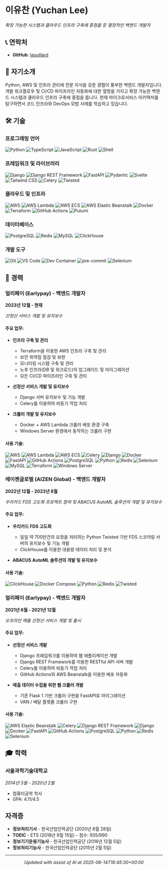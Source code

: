 # 이유찬 (Yuchan Lee)

*확장 가능한 시스템과 클라우드 인프라 구축에 중점을 둔 열정적인 백엔드 개발자*

## 📞 연락처
- **GitHub**: [lasuillard](https://github.com/lasuillard)

## 👋 자기소개
Python, AWS 및 인프라 관리에 전문 지식을 갖춘 경험이 풍부한 백엔드 개발자입니다. 개발 워크플로우 및 CI/CD 파이프라인 자동화에 대한 열정을 가지고 확장 가능한 백엔드 시스템과 클라우드 인프라 구축에 중점을 둡니다. 현재 마이크로서비스 아키텍처를 탐구하면서 코드 인프라와 DevOps 모범 사례를 학습하고 있습니다.

## 🛠️ 기술

### 프로그래밍 언어
![Python](https://img.shields.io/badge/-Python-3776AB?style=flat-square&logo=Python&logoColor=white)
![TypeScript](https://img.shields.io/badge/-TypeScript-3178C6?style=flat-square&logo=TypeScript&logoColor=white)
![JavaScript](https://img.shields.io/badge/-JavaScript-F7DF1E?style=flat-square&logo=JavaScript&logoColor=black)
![Rust](https://img.shields.io/badge/-Rust-000000?style=flat-square&logo=Rust&logoColor=white)
![Shell](https://img.shields.io/badge/-Shell-4EAA25?style=flat-square&logo=GNU-Bash&logoColor=white)

### 프레임워크 및 라이브러리
![Django](https://img.shields.io/badge/-Django-092E20?style=flat-square&logo=Django&logoColor=white)
![Django REST Framework](https://img.shields.io/badge/-Django_REST_Framework-A30000?style=flat-square&logo=Django&logoColor=white)
![FastAPI](https://img.shields.io/badge/-FastAPI-009688?style=flat-square&logo=FastAPI&logoColor=white)
![Pydantic](https://img.shields.io/badge/-Pydantic-E92063?style=flat-square&logo=Pydantic&logoColor=white)
![Svelte](https://img.shields.io/badge/-Svelte-FF3E00?style=flat-square&logo=Svelte&logoColor=white)
![Tailwind CSS](https://img.shields.io/badge/-Tailwind_CSS-06B6D4?style=flat-square&logo=Tailwind-CSS&logoColor=white)
![Celery](https://img.shields.io/badge/-Celery-37814A?style=flat-square&logo=Celery&logoColor=white)
![Twisted](https://img.shields.io/badge/-Twisted-000000?style=flat-square&logo=Python&logoColor=white)

### 클라우드 및 인프라
![AWS](https://img.shields.io/badge/-AWS-232F3E?style=flat-square&logo=amazon-aws&logoColor=white)
![AWS Lambda](https://img.shields.io/badge/-AWS_Lambda-FF9900?style=flat-square&logo=amazon-aws&logoColor=white)
![AWS ECS](https://img.shields.io/badge/-AWS_ECS-FF9900?style=flat-square&logo=amazon-aws&logoColor=white)
![AWS Elastic Beanstalk](https://img.shields.io/badge/-AWS_Elastic_Beanstalk-FF9900?style=flat-square&logo=amazon-aws&logoColor=white)
![Docker](https://img.shields.io/badge/-Docker-2496ED?style=flat-square&logo=docker&logoColor=white)
![Terraform](https://img.shields.io/badge/-Terraform-7B42BC?style=flat-square&logo=terraform&logoColor=white)
![GitHub Actions](https://img.shields.io/badge/-GitHub_Actions-2088FF?style=flat-square&logo=github-actions&logoColor=white)
![Pulumi](https://img.shields.io/badge/-Pulumi-8A3391?style=flat-square&logo=pulumi&logoColor=white)

### 데이터베이스
![PostgreSQL](https://img.shields.io/badge/-PostgreSQL-336791?style=flat-square&logo=postgresql&logoColor=white)
![Redis](https://img.shields.io/badge/-Redis-DC382D?style=flat-square&logo=Redis&logoColor=white)
![MySQL](https://img.shields.io/badge/-MySQL-4479A1?style=flat-square&logo=mysql&logoColor=white)
![ClickHouse](https://img.shields.io/badge/-ClickHouse-FFCC01?style=flat-square&logo=clickhouse&logoColor=black)

### 개발 도구
![Git](https://img.shields.io/badge/-Git-F05032?style=flat-square&logo=git&logoColor=white)
![VS Code](https://img.shields.io/badge/-VS_Code-007ACC?style=flat-square&logo=visual-studio-code&logoColor=white)
![Dev Container](https://img.shields.io/badge/-Dev_Container-2496ED?style=flat-square&logo=Docker&logoColor=white)
![pre-commit](https://img.shields.io/badge/-pre--commit-FAB040?style=flat-square&logo=pre-commit&logoColor=black)
![Selenium](https://img.shields.io/badge/-Selenium-43B02A?style=flat-square&logo=Selenium&logoColor=white)

## 💼 경력

### 얼리페이 (Earlypay) - 백엔드 개발자
**2023년 12월 - 현재**

*선정산 서비스 개발 및 유지보수*

#### 주요 업무:
- **인프라 구축 및 관리**
  - Terraform을 이용한 AWS 인프라 구축 및 관리
  - 보안 취약점 점검 및 보완
  - 모니터링 시스템 구축 및 관리
  - 노후 인프라(DB 및 워크로드)의 업그레이드 및 마이그레이션
  - 모든 CI/CD 파이프라인 구축 및 관리

- **선정산 서비스 개발 및 유지보수**
  - Django 서버 유지보수 및 기능 개발
  - Celery를 이용하여 비동기 작업 처리

- **크롤러 개발 및 유지보수**
  - Docker + AWS Lambda 크롤러 배포 환경 구축
  - Windows Server 환경에서 동작하는 크롤러 구현

#### 사용 기술:
![AWS](https://img.shields.io/badge/-AWS-232F3E?style=flat-square&logo=amazon-aws&logoColor=white)
![AWS Lambda](https://img.shields.io/badge/-AWS_Lambda-FF9900?style=flat-square&logo=amazon-aws&logoColor=white)
![AWS ECS](https://img.shields.io/badge/-AWS_ECS-FF9900?style=flat-square&logo=amazon-aws&logoColor=white)
![Celery](https://img.shields.io/badge/-Celery-37814A?style=flat-square&logo=Celery&logoColor=white)
![Django](https://img.shields.io/badge/-Django-092E20?style=flat-square&logo=Django&logoColor=white)
![Docker](https://img.shields.io/badge/-Docker-2496ED?style=flat-square&logo=docker&logoColor=white)
![FastAPI](https://img.shields.io/badge/-FastAPI-009688?style=flat-square&logo=FastAPI&logoColor=white)
![GitHub Actions](https://img.shields.io/badge/-GitHub_Actions-2088FF?style=flat-square&logo=github-actions&logoColor=white)
![PostgreSQL](https://img.shields.io/badge/-PostgreSQL-336791?style=flat-square&logo=postgresql&logoColor=white)
![Python](https://img.shields.io/badge/-Python-3776AB?style=flat-square&logo=Python&logoColor=white)
![Redis](https://img.shields.io/badge/-Redis-DC382D?style=flat-square&logo=Redis&logoColor=white)
![Selenium](https://img.shields.io/badge/-Selenium-43B02A?style=flat-square&logo=Selenium&logoColor=white)
![MySQL](https://img.shields.io/badge/-MySQL-4479A1?style=flat-square&logo=mysql&logoColor=white)
![Terraform](https://img.shields.io/badge/-Terraform-7B42BC?style=flat-square&logo=terraform&logoColor=white)
![Windows Server](https://img.shields.io/badge/-Windows_Server-0078D6?style=flat-square&logo=windows&logoColor=white)

### 에이젠글로벌 (AIZEN Global) - 백엔드 개발자
**2022년 12월 - 2023년 8월**

*우리카드 FDS 고도화 프로젝트 참여 및 ABACUS AutoML 솔루션의 개발 및 유지보수*

#### 주요 업무:
- **우리카드 FDS 고도화**
  - 일일 약 700만건의 요청을 처리하는 Python Twisted 기반 FDS 스코어링 서버의 유지보수 및 기능 개발
  - ClickHouse를 이용한 대용량 데이터 처리 및 분석

- **ABACUS AutoML 솔루션의 개발 및 유지보수**

#### 사용 기술:
![ClickHouse](https://img.shields.io/badge/-ClickHouse-FFCC01?style=flat-square&logo=clickhouse&logoColor=black)
![Docker Compose](https://img.shields.io/badge/-Docker_Compose-2496ED?style=flat-square&logo=docker&logoColor=white)
![Python](https://img.shields.io/badge/-Python-3776AB?style=flat-square&logo=Python&logoColor=white)
![Redis](https://img.shields.io/badge/-Redis-DC382D?style=flat-square&logo=Redis&logoColor=white)
![Twisted](https://img.shields.io/badge/-Twisted-000000?style=flat-square&logo=Python&logoColor=white)

### 얼리페이 (Earlypay) - 백엔드 개발자
**2021년 6월 - 2021년 12월**

*오프라인 매출 선정산 서비스 개발 및 출시*

#### 주요 업무:
- **선정산 서비스 개발**
  - Django 프레임워크를 이용하여 웹 애플리케이션 개발
  - Django REST Framework를 이용한 RESTful API 서버 개발
  - Celery를 이용하여 비동기 작업 처리
  - GitHub Actions와 AWS Beanstalk을 이용한 배포 자동화

- **매출 데이터 수집을 위한 웹 크롤러 개발**
  - 기존 Flask 1 기반 크롤러 구현을 FastAPI로 마이그레이션
  - VAN / 배달 플랫폼 크롤러 구현

#### 사용 기술:
![AWS Elastic Beanstalk](https://img.shields.io/badge/-AWS_Elastic_Beanstalk-FF9900?style=flat-square&logo=amazon-aws&logoColor=white)
![Celery](https://img.shields.io/badge/-Celery-37814A?style=flat-square&logo=Celery&logoColor=white)
![Django REST Framework](https://img.shields.io/badge/-Django_REST_Framework-A30000?style=flat-square&logo=Django&logoColor=white)
![Django](https://img.shields.io/badge/-Django-092E20?style=flat-square&logo=Django&logoColor=white)
![Docker](https://img.shields.io/badge/-Docker-2496ED?style=flat-square&logo=docker&logoColor=white)
![FastAPI](https://img.shields.io/badge/-FastAPI-009688?style=flat-square&logo=FastAPI&logoColor=white)
![GitHub Actions](https://img.shields.io/badge/-GitHub_Actions-2088FF?style=flat-square&logo=github-actions&logoColor=white)
![PostgreSQL](https://img.shields.io/badge/-PostgreSQL-336791?style=flat-square&logo=postgresql&logoColor=white)
![Python](https://img.shields.io/badge/-Python-3776AB?style=flat-square&logo=Python&logoColor=white)
![Redis](https://img.shields.io/badge/-Redis-DC382D?style=flat-square&logo=Redis&logoColor=white)
![Selenium](https://img.shields.io/badge/-Selenium-43B02A?style=flat-square&logo=Selenium&logoColor=white)

## 🎓 학력

### 서울과학기술대학교
*2014년 3월 - 2020년 2월*

- 컴퓨터공학 학사
- GPA: 4.11/4.5

## 자격증

- **정보처리기사** - 한국산업인력공단 (2020년 8월 28일)
- **TOEIC** - ETS (2018년 9월 15일) - 점수: 935/990
- **정보기기운용기능사** - 한국산업인력공단 (2016년 12월 5일)
- **정보처리기능사** - 한국산업인력공단 (2015년 2월 5일)

---

<div align="center">

_Updated with assist of AI at 2025-06-14T16:45:30+00:00_

</div>
